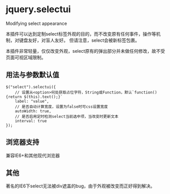 jquery.selectui
===============

Modifying select appearance

本插件可以达到定制select标签外观的目的，而不改变原有任何事件，操作等机制，对键盘友好，对盲人友好。
但请注意，select会被新标签包裹。

本插件非常轻量，仅仅改变外观，select原有的弹出部分并未做任何修改，故不受页面可视区域限制。

## 用法与参数默认值

```Javescript
$("select").selectui({
	// 设置从<option>何处获取占位字符，String或Function，默认`function() {return $(this).text();}`
	label: "value",
	// 是否自动计算宽度，设置为false时可css设置宽度
	autoWidth: true,
	// 是否启用定时检测select当前选中项，当改变时更新文本
	interval: true
});
```

## 浏览器支持

兼容IE6+和其他现代浏览器

## 其他

著名的IE6下select无法被div遮盖的bug，由于外观被改变而正好得到解决。
